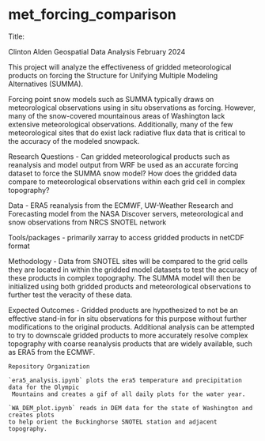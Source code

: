 # met_forcing_comparison

Title:

Clinton Alden
Geospatial Data Analysis
February 2024

This project will analyze the effectiveness of gridded meteorological 
products on forcing the Structure for Unifying Multiple Modeling Alternatives (SUMMA).

Forcing point snow models such as SUMMA typically draws on meteorological observations
using in situ observations as forcing. However, many of the snow-covered mountainous areas 
of Washington lack extensive meteorological observations. Additionally, many of 
the few meteorological sites that do exist lack radiative flux data that is critical 
to the accuracy of the modeled snowpack.

Research Questions - Can gridded meteorological products such as reanalysis and model
output from WRF be used as an accurate forcing dataset to force the SUMMA snow model?
How does the gridded data compare to meteorological observations within each grid cell
in complex topography?

Data - ERA5 reanalysis from the ECMWF, UW-Weather Research and Forecasting model from
the NASA Discover servers, meteorological and snow observations from NRCS SNOTEL network

Tools/packages - primarily xarray to access gridded products in netCDF format

Methodology - Data from SNOTEL sites will be compared to the grid cells they are located
in within the gridded model datasets to test the accuracy of these products in complex
topography. The SUMMA model will then be initialized using both gridded products and 
meteorological observations to further test the veracity of these data.

Expected Outcomes - Gridded products are hypothesized to not be an effective stand-in for
in situ observations for this purpose without further modifications to the original products. 
Additional analysis can be attempted to try to downscale gridded products to more accurately 
resolve complex topography with coarse reanalysis products that are widely available,
such as ERA5 from the ECMWF.

~~~~~~~~~~~~~~~~~~~~~~~~~~~~~~~~~~~~~~~~~~~~~~~~~~~~~~~~~~~~~~~~~~~~~~~~~~~~~~~~~~~~~~~~~~~~~~~
Repository Organization

`era5_analysis.ipynb` plots the era5 temperature and precipitation data for the Olympic
 Mountains and creates a gif of all daily plots for the water year.

`WA_DEM_plot.ipynb` reads in DEM data for the state of Washington and creates plots
to help orient the Buckinghorse SNOTEL station and adjacent topography.


